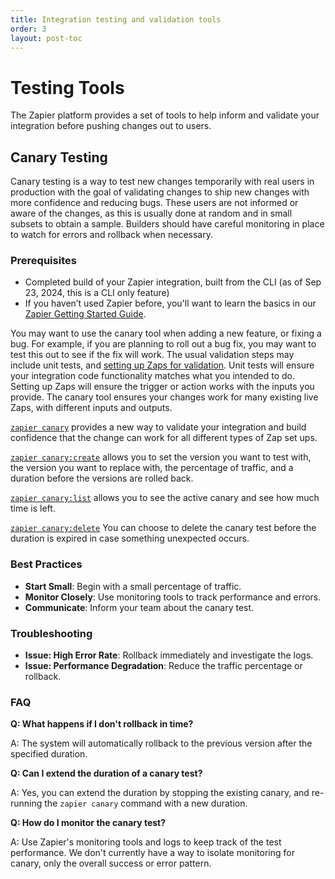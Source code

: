 ```yaml
---
title: Integration testing and validation tools
order: 3
layout: post-toc
---
```


# Testing Tools

The Zapier platform provides a set of tools to help inform and validate your integration before pushing changes out to users.

## Canary Testing

Canary testing is a way to test new changes temporarily with real users in production with the goal of validating changes to ship new changes with more confidence and reducing bugs.
These users are not informed or aware of the changes, as this is usually done at random and in small subsets to obtain a sample. Builders should have careful monitoring in place to watch for errors and rollback when necessary.

### Prerequisites

- Completed build of your Zapier integration, built from the CLI (as of Sep 23, 2024, this is a CLI only feature)
- If you haven’t used Zapier before, you'll want to learn the basics in our [Zapier Getting Started Guide](https://zapier.com/learn/zapier-quick-start-guide/).

You may want to use the canary tool when adding a new feature, or fixing a bug. For example, if you are planning to roll out a bug fix, you may want to test this out to see if the fix will work. The usual validation steps may include unit tests, and [setting up Zaps for validation](https://platform.zapier.com/build/test-monitoring). 
Unit tests will ensure your integration code functionality matches what you intended to do. Setting up Zaps will ensure the trigger or action works with the inputs you provide. The canary tool ensures your changes work for many existing live Zaps, with different inputs and outputs. 


[`zapier canary`](https://github.com/zapier/zapier-platform/blob/main/packages/cli/docs/cli.md#canarycreate) provides a new way to validate your integration and build confidence that the change can work for all different types of Zap set ups.

[`zapier canary:create`](https://github.com/zapier/zapier-platform/blob/main/packages/cli/docs/cli.md#canarycreate) allows you to set the version you want to test with, the version you want to replace with, the percentage of traffic, and a duration before the versions are rolled back.

[`zapier canary:list`](https://github.com/zapier/zapier-platform/blob/main/packages/cli/docs/cli.md#canarylist) allows you to see the active canary and see how much time is left.

[`zapier canary:delete`](https://github.com/zapier/zapier-platform/blob/main/packages/cli/docs/cli.md#canarydelete)
You can choose to delete the canary test before the duration is expired in case something unexpected occurs.


### Best Practices

- **Start Small**: Begin with a small percentage of traffic.
- **Monitor Closely**: Use monitoring tools to track performance and errors.
- **Communicate**: Inform your team about the canary test.

### Troubleshooting

- **Issue: High Error Rate**: Rollback immediately and investigate the logs.
- **Issue: Performance Degradation**: Reduce the traffic percentage or rollback.

### FAQ

**Q: What happens if I don't rollback in time?**

A: The system will automatically rollback to the previous version after the specified duration.

**Q: Can I extend the duration of a canary test?**

A: Yes, you can extend the duration by stopping the existing canary, and re-running the `zapier canary` command with a new duration.

**Q: How do I monitor the canary test?**

A: Use Zapier's monitoring tools and logs to keep track of the test performance. We don't currently have a way to isolate monitoring for canary, only the overall success or error pattern.
